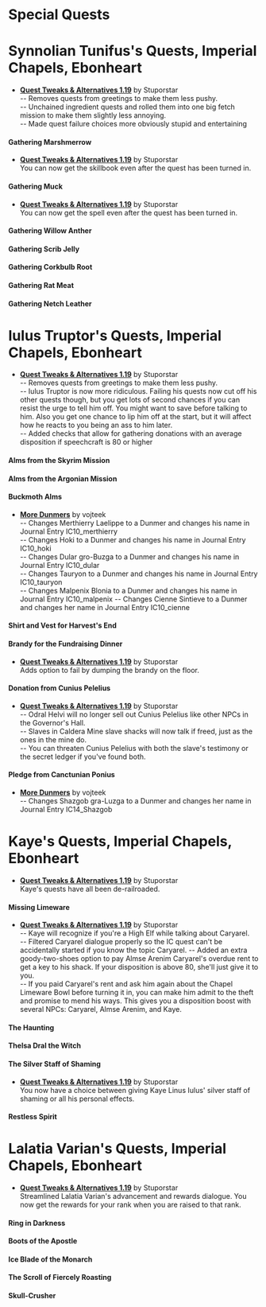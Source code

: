 # Special Quests
# Synnolian Tunifus's Quests, Imperial Chapels, Ebonheart
* [**Quest Tweaks & Alternatives 1.19**](https://www.dropbox.com/s/0ihtlpfrzfhiwxo/QTA_1.19.7z?dl=0) by Stuporstar  
-- Removes quests from greetings to make them less pushy.   
-- Unchained ingredient quests and rolled them into one big fetch mission to make them slightly less annoying.  
-- Made quest failure choices more obviously stupid and entertaining  

#### Gathering Marshmerrow
* [**Quest Tweaks & Alternatives 1.19**](https://www.dropbox.com/s/0ihtlpfrzfhiwxo/QTA_1.19.7z?dl=0) by Stuporstar  
You can now get the skillbook even after the quest has been turned in.  
#### Gathering Muck
* [**Quest Tweaks & Alternatives 1.19**](https://www.dropbox.com/s/0ihtlpfrzfhiwxo/QTA_1.19.7z?dl=0) by Stuporstar  
You can now get the spell even after the quest has been turned in.  
#### Gathering Willow Anther
#### Gathering Scrib Jelly
#### Gathering Corkbulb Root
#### Gathering Rat Meat
#### Gathering Netch Leather

# Iulus Truptor's Quests, Imperial Chapels, Ebonheart
* [**Quest Tweaks & Alternatives 1.19**](https://www.dropbox.com/s/0ihtlpfrzfhiwxo/QTA_1.19.7z?dl=0) by Stuporstar   
-- Removes quests from greetings to make them less pushy.    
-- Iulus Truptor is now more ridiculous. Failing his quests now cut off his other quests though, but you get lots of second chances if you can resist the urge to tell him off. You might want to save before talking to him. Also you get one chance to lip him off at the start, but it will affect how he reacts to you being an ass to him later.  
-- Added checks that allow for gathering donations with an average disposition if speechcraft is 80 or higher  

#### Alms from the Skyrim Mission
#### Alms from the Argonian Mission
#### Buckmoth Alms
* [**More Dunmers**](https://www.nexusmods.com/morrowind/mods/44629) by vojteek  
-- Changes Merthierry Laelippe to a Dunmer and changes his name in Journal Entry IC10_merthierry  
-- Changes Hoki to a Dunmer and changes his name in Journal Entry IC10_hoki  
-- Changes Dular gro-Buzga to a Dunmer and changes his name in Journal Entry IC10_dular  
-- Changes Tauryon to a Dunmer and changes his name in Journal Entry IC10_tauryon  
-- Changes Malpenix Blonia to a Dunmer and changes his name in Journal Entry IC10_malpenix
-- Changes Cienne Sintieve to a Dunmer and changes her name in Journal Entry IC10_cienne    

#### Shirt and Vest for Harvest's End
#### Brandy for the Fundraising Dinner
* [**Quest Tweaks & Alternatives 1.19**](https://www.dropbox.com/s/0ihtlpfrzfhiwxo/QTA_1.19.7z?dl=0) by Stuporstar  
Adds option to fail by dumping the brandy on the floor.
#### Donation from Cunius Pelelius
* [**Quest Tweaks & Alternatives 1.19**](https://www.dropbox.com/s/0ihtlpfrzfhiwxo/QTA_1.19.7z?dl=0) by Stuporstar  
-- Odral Helvi will no longer sell out Cunius Pelelius like other NPCs in the Governor's Hall.  
-- Slaves in Caldera Mine slave shacks will now talk if freed, just as the ones in the mine do.  
-- You can threaten Cunius Pelelius with both the slave's testimony or the secret ledger if you've found both.  
#### Pledge from Canctunian Ponius
* [**More Dunmers**](https://www.nexusmods.com/morrowind/mods/44629) by vojteek  
-- Changes Shazgob gra-Luzga to a Dunmer and changes her name in Journal Entry IC14_Shazgob      


# Kaye's Quests, Imperial Chapels, Ebonheart
* [**Quest Tweaks & Alternatives 1.19**](https://www.dropbox.com/s/0ihtlpfrzfhiwxo/QTA_1.19.7z?dl=0) by Stuporstar  
Kaye's quests have all been de-railroaded.

#### Missing Limeware
* [**Quest Tweaks & Alternatives 1.19**](https://www.dropbox.com/s/0ihtlpfrzfhiwxo/QTA_1.19.7z?dl=0) by Stuporstar  
-- Kaye will recognize if you're a High Elf while talking about Caryarel.  
-- Filtered Caryarel dialogue properly so the IC quest can't be accidentally started if you know the topic Caryarel. 
-- Added an extra goody-two-shoes option to pay Almse Arenim Caryarel's overdue rent to get a key to his shack. If your disposition is above 80, she'll just give it to you.  
-- If you paid Caryarel's rent and ask him again about the Chapel Limeware Bowl before turning it in, you can make him admit to the theft and promise to mend his ways. This gives you a disposition boost with several NPCs: Caryarel, Almse Arenim, and Kaye.  
#### The Haunting
#### Thelsa Dral the Witch
#### The Silver Staff of Shaming
* [**Quest Tweaks & Alternatives 1.19**](https://www.dropbox.com/s/0ihtlpfrzfhiwxo/QTA_1.19.7z?dl=0) by Stuporstar  
You now have a choice between giving Kaye Linus Iulus' silver staff of shaming or all his personal effects. 
#### Restless Spirit

# Lalatia Varian's Quests, Imperial Chapels, Ebonheart
* [**Quest Tweaks & Alternatives 1.19**](https://www.dropbox.com/s/0ihtlpfrzfhiwxo/QTA_1.19.7z?dl=0) by Stuporstar  
Streamlined Lalatia Varian's advancement and rewards dialogue. You now get the rewards for your rank when you are raised to that rank.
#### Ring in Darkness
#### Boots of the Apostle
#### Ice Blade of the Monarch
#### The Scroll of Fiercely Roasting
#### Skull-Crusher
